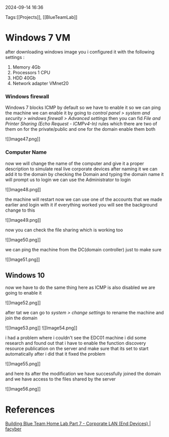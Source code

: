 2024-09-14 16:36

Tags:[[Projects]], [[BlueTeamLab]]

# Windows 7 VM

after downloading windows image you i configured it with the following settings :

1. Memory 4Gb
2. Processors 1 CPU
3. HDD 40Gb
4. Network adapter VMnet20
### Windows firewall

Windows 7 blocks ICMP by default so we have to enable it so we can ping the machine 
we can enable it by going to _control panel > system and security > windows firewall > Advanced settings_ then you can fid *File and Printer Sharing (Echo Request - ICMPv4-In)* rules which there are two of them on for the private/public and one for the domain enable them both

![[Image47.png]]

### Computer Name

now we will change the name of the computer and give it a proper description to simulate real live corporate devices after naming it we can add it to the domain by checking the Domain and typing the domain name it will prompt us to login we can use the Administrator to login

![[Image48.png]]

the machine will restart now we can use one of the accounts that we made earlier and login with it 
if everything worked you will see the background change to this 

![[Image49.png]]

now you can check the file sharing which is working too

![[Image50.png]]

we can ping the machine from the DC(domain controller) just to make sure 

![[Image51.png]]

## Windows 10

now we have to do the same thing here as ICMP is also disabled we are going to enable it 

![[Image52.png]]

after tat we can go to _system > change settings_
to rename the machine and join the domain

![[Image53.png]]
![[Image54.png]]

i had a problem where i couldn't see the EDC01 machine i did some research and found out that i have to enable the function discovery resource publication on the server and make sure that its set to start automatically after i did that it fixed the problem  

![[Image55.png]]

and here its after the modification we have successfully joined the domain and we have access to the files shared by the server 

![[Image56.png]]


# References 

[Building Blue Team Home Lab Part 7 - Corporate LAN (End Devices) | facyber](https://facyber.me/posts/blue-team-lab-guide-part-7/)